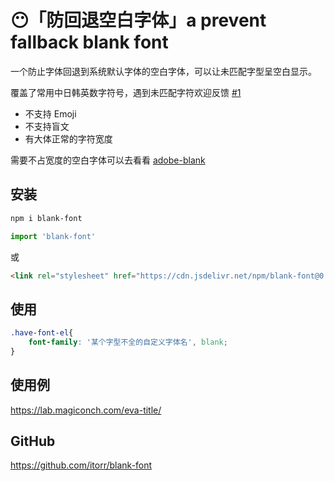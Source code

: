 # 😶「防回退空白字体」a prevent fallback blank font

一个防止字体回退到系统默认字体的空白字体，可以让未匹配字型呈空白显示。

覆盖了常用中日韩英数字符号，遇到未匹配字符欢迎反馈 [#1](https://github.com/itorr/blank-font/issues/1)

 - 不支持 Emoji
 - 不支持盲文
 - 有大体正常的字符宽度

需要不占宽度的空白字体可以去看看 [adobe-blank](https://github.com/adobe-fonts/adobe-blank)

## 安装
```bash
npm i blank-font
```
```javascript
import 'blank-font'
```

或
```html
<link rel="stylesheet" href="https://cdn.jsdelivr.net/npm/blank-font@0.0.2/blank.font.css">
```

## 使用
```css
.have-font-el{
    font-family: '某个字型不全的自定义字体名', blank;
}
```

## 使用例
https://lab.magiconch.com/eva-title/

## GitHub
https://github.com/itorr/blank-font